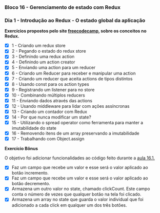 ### Bloco 16 - Gerenciamento de estado com Redux
### Dia 1 - Introdução ao Redux - O estado global da aplicação

**Exercícios propostos pelo site [freecodecamp](https://www.freecodecamp.org/learn/), sobre os conceitos no Redux.**

- [x] 1 - Criando um redux store
- [x] 2 - Pegando o estado do redux store
- [x] 3 - Definindo uma redux action
- [x] 4 - Definindo um action creator
- [x] 5 - Enviando uma action para um reducer
- [x] 6 - Criando um Reducer para receber e manipular uma action
- [x] 7 - Criando um reducer que aceita actions de tipos distintos
- [x] 8 - Usando const para os action types
- [x] 9 - Registrando um listener para no store
- [x] 10 - Combinando múltiplos reducers
- [x] 11 - Enviando dados através das actions
- [x] 12 - Usando middleware para lidar com ações assíncronas
- [x] 13 - Criando um contador com Redux
- [x] 14 - Por que nunca modificar um state?
- [x] 15 - Utilizando o spread operator como ferramenta para manter a imutabilidade do state
- [x] 16 - Removendo itens de um array preservando a imutabilidade
- [x] 17 - Trabalhando com Object.assign

**Exercício Bônus**

O objetivo foi adicionar funcionalidades ao código feito durante a [aula 16.1.](https://github.com/tryber/sd-011-live-lectures/pull/41)

- [x] Faz um campo que recebe um valor e esse será o valor aplicado ao botão incremento.
- [x] Faz um campo que recebe um valor e esse será o valor aplicado ao botão decremento.
- [x] Armazena um outro valor no state, chamado clickCount. Este campo conta o número de vezes que qualquer botão na tela foi clicado.
- [x] Armazena um array no state que guarda o valor individual que foi adicionado a cada click em qualquer um dos três botões.
